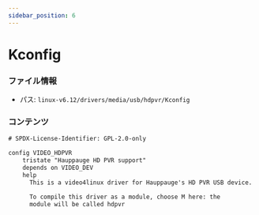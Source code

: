```yaml
---
sidebar_position: 6
---
```

# Kconfig

### ファイル情報

- パス: `linux-v6.12/drivers/media/usb/hdpvr/Kconfig`

### コンテンツ

```txt
# SPDX-License-Identifier: GPL-2.0-only

config VIDEO_HDPVR
	tristate "Hauppauge HD PVR support"
	depends on VIDEO_DEV
	help
	  This is a video4linux driver for Hauppauge's HD PVR USB device.

	  To compile this driver as a module, choose M here: the
	  module will be called hdpvr


```
